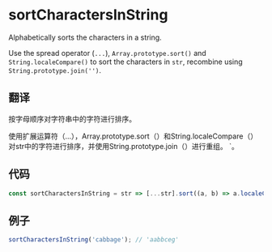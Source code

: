 # sortCharactersInString

Alphabetically sorts the characters in a string.

Use the spread operator (`...`), `Array.prototype.sort()` and  `String.localeCompare()` to sort the characters in `str`, recombine using `String.prototype.join('')`.

## 翻译

按字母顺序对字符串中的字符进行排序。

使用扩展运算符（...），Array.prototype.sort（）和String.localeCompare（）对str中的字符进行排序，并使用String.prototype.join（）进行重组。 `。

## 代码

```js
const sortCharactersInString = str => [...str].sort((a, b) => a.localeCompare(b)).join('');
```

## 例子

```js
sortCharactersInString('cabbage'); // 'aabbceg'
```

